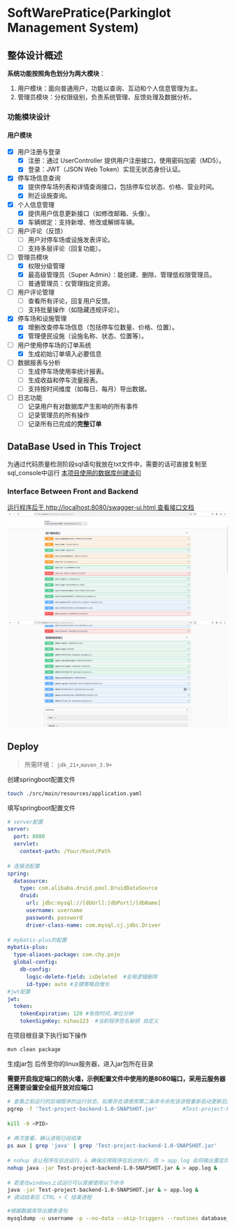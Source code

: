 # SoftWarePratice(Parkinglot Management System)

## 整体设计概述

**系统功能按照角色划分为两大模块**：

1. 用户模块：面向普通用户，功能以查询、互动和个人信息管理为主。
2. 管理员模块：分权限级别，负责系统管理、反馈处理及数据分析。

### 功能模块设计

#### 用户模块
- [x] 用户注册与登录
    - [x] 注册：通过 UserController 提供用户注册接口，使用密码加密（MD5）。
    - [x] 登录：JWT（JSON Web Token）实现无状态身份认证。
- [x] 停车场信息查询
    - [x] 提供停车场列表和详情查询接口，包括停车位状态、价格、营业时间。
    - [x] 附近设施查询。
- [x] 个人信息管理
    - [x] 提供用户信息更新接口（如修改邮箱、头像）。
    - [x] 车辆绑定：支持新增、修改或解绑车辆。
- [ ] 用户评论（反馈）
  - [ ] 用户对停车场或设施发表评论。
  - [ ] 支持多层评论（回复功能）。
- [ ] 管理员模块
  - [x] 权限分级管理
  - [x] 最高级管理员（Super Admin）：能创建、删除、管理低权限管理员。
  - [ ] 普通管理员：仅管理指定资源。
- [ ] 用户评论管理
  - [ ] 查看所有评论，回复用户反馈。
  - [ ] 支持批量操作（如隐藏违规评论）。
- [x] 停车场和设施管理
  - [x] 增删改查停车场信息（包括停车位数量、价格、位置）。
  - [x] 管理便民设施（设施名称、状态、位置等）。
- [ ] 用户使用停车场的订单系统
  - [x] 生成初始订单填入必要信息
- [ ] 数据报表与分析
  - [ ] 生成停车场使用率统计报表。
  - [ ] 生成收益和停车流量报表。
  - [ ] 支持按时间维度（如每日、每月）导出数据。
- [ ] 日志功能
  - [ ] 记录用户有对数据库产生影响的所有事件
  - [ ] 记录管理员的所有操作
  - [ ] 记录所有已完成的**完整订单**
## DataBase Used in This Troject

为通过代码质量检测阶段sql语句我放在txt文件中，需要的话可直接复制至sql_console中运行
[本项目使用的数据库创建语句](./DevelopmentDOC/db.txt)
### Interface Between Front and Backend 

[运行程序后于 http://localhost:8080/swagger-ui.html 查看接口文档](http://localhost:8080/swagger-ui.html)
![用户功能接口示例](./DevelopmentDOC/images/userInterface.png)
![管理员功能接口示例](./DevelopmentDOC/images/adminInterface.png)

## Deploy

> 所需环境： `jdk_21+`,`maven_3.9+`

创建springboot配置文件
```bash
touch ./src/main/resources/application.yaml
```

填写springboot配置文件

```yaml
# server配置
server:
  port: 8080
  servlet:
    context-path: /Your/Root/Path

# 连接池配置
spring:
  datasource:
    type: com.alibaba.druid.pool.DruidDataSource
    druid:
      url: jdbc:mysql://[dbUrl]:[dbPort]/[dbName]
      username: username
      password: password
      driver-class-name: com.mysql.cj.jdbc.Driver

# mybatis-plus的配置
mybatis-plus:
  type-aliases-package: com.chy.pojo
  global-config:
    db-config:
      logic-delete-field: isDeleted  #全局逻辑删除
      id-type: auto #主键策略自增长
#jwt配置
jwt:
  token:
    tokenExpiration: 120 #有效时间,单位分钟
    tokenSignKey: nihao123  #当前程序签名秘钥 自定义
```

在项目根目录下执行如下操作

```bash
mvn clean package
```

生成jar包 后传至你的linux服务器，进入jar包所在目录

**需要开启指定端口的防火墙，示例配置文件中使用的是8080端口，采用云服务器还需要设置安全组开放对应端口**

```bash
# 查看之前运行的后端程序的运行状态，如果存在请使用第二条命令杀死该进程重新启动更新后的程序
pgrep -f 'Test-project-backend-1.0-SNAPSHOT.jar'        #Test-project-backend-1.0-SNAPSHOT.jar 是我打包的程序的文件名

kill -9 <PID>

# 再次查看，确认进程已经结束
ps aux | grep 'java' | grep 'Test-project-backend-1.0-SNAPSHOT.jar'

# nohup 会让程序在后台运行，& 确保应用程序在后台执行，而 > app.log 会将输出重定向到 app.log 文件中。
nohup java -jar Test-project-backend-1.0-SNAPSHOT.jar & > app.log & 

# 若是在windows上试运行可以直接使用以下命令
java -jar Test-project-backend-1.0-SNAPSHOT.jar & > app.log & 
# 调试结束后 CTRL + C 结束进程
```

```bash
#根据数据库导出建表语句
mysqldump -u username -p --no-data --skip-triggers --routines database_name > database_name.sql

```
